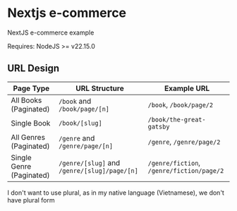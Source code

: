 # Nextjs e-commerce

NextJS e-commerce example

Requires: NodeJS >= v22.15.0

## URL Design

| Page Type                | URL Structure                                | Example URL                               |
| ------------------------ | -------------------------------------------- | ----------------------------------------- |
| All Books (Paginated)    | `/book` and `/book/page/[n]`                 | `/book`, `/book/page/2`                   |
| Single Book              | `/book/[slug]`                               | `/book/the-great-gatsby`                  |
| All Genres (Paginated)   | `/genre` and `/genre/page/[n]`               | `/genre`, `/genre/page/2`                 |
| Single Genre (Paginated) | `/genre/[slug]` and `/genre/[slug]/page/[n]` | `/genre/fiction`, `/genre/fiction/page/2` |

I don't want to use plural, as in my native language (Vietnamese), we don't have plural form
